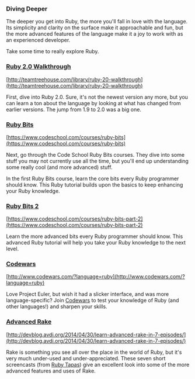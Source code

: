 ### Diving Deeper

The deeper you get into Ruby, the more you'll fall in love with the language. Its simplicity and clarity on the surface make it approachable and fun, but the more advanced features of the language make it a joy to work with as an experienced developer.

Take some time to really explore Ruby.

### [Ruby 2.0 Walkthrough](http://teamtreehouse.com/library/ruby-20-walkthrough)

[http://teamtreehouse.com/library/ruby-20-walkthrough](http://teamtreehouse.com/library/ruby-20-walkthrough)

First, dive into Ruby 2.0. Sure, it's not the newest version any more, but you can learn a ton about the language by looking at what has changed from earlier versions. The jump from 1.9 to 2.0 was a big one.

### [Ruby Bits](https://www.codeschool.com/courses/ruby-bits)

[https://www.codeschool.com/courses/ruby-bits](https://www.codeschool.com/courses/ruby-bits)

Next, go through the Code School Ruby Bits courses. They dive into some stuff you may not currently use all the time, but you'll end up understanding some really cool (and more advanced) stuff.

In the first Ruby Bits course, learn the core bits every Ruby programmer should know. This Ruby tutorial builds upon the basics to keep enhancing your Ruby knowledge.

### [Ruby Bits 2](https://www.codeschool.com/courses/ruby-bits-part-2)

[https://www.codeschool.com/courses/ruby-bits-part-2](https://www.codeschool.com/courses/ruby-bits-part-2)

Learn the more advanced bits every Ruby programmer should know. This advanced Ruby tutorial will help you take your Ruby knowledge to the next level.

### [Codewars](http://www.codewars.com/?language=ruby)

[http://www.codewars.com/?language=ruby](http://www.codewars.com/?language=ruby)

Love Project Euler, but wish it had a slicker interface, and was more language-specific? Join [Codewars](http://www.codewars.com/?language=ruby) to test your knowledge of Ruby (and other languages!) and sharpen your skills.

### [Advanced Rake](http://devblog.avdi.org/2014/04/30/learn-advanced-rake-in-7-episodes/)

[http://devblog.avdi.org/2014/04/30/learn-advanced-rake-in-7-episodes/](http://devblog.avdi.org/2014/04/30/learn-advanced-rake-in-7-episodes/)

Rake is something you see all over the place in the world of Ruby, but it's very much under-used and under-appreciated. These seven short screencasts (from [Ruby Tapas](http://rubytapas.com/)) give an excellent look into some of the more advanced features and uses of Rake.